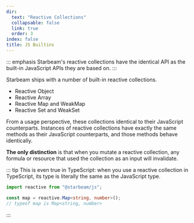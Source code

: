 ```yaml
---
dir:
  text: "Reactive Collections"
  collapsable: false
  link: true
  order: 3
index: false
title: JS Builtins
---
```


::: emphasis
Starbeam's reactive collections have the identical API as the built-in JavaScript APIs they are
based on.
:::

Starbeam ships with a number of built-in reactive collections.

- Reactive Object
- Reactive Array
- Reactive Map and WeakMap
- Reactive Set and WeakSet

From a usage perspective, these collections identical to their JavaScript counterparts. Instances of
reactive collections have exactly the same methods as their JavaScript counterparts, and those
methods behave identically.

**The only distinction** is that when you mutate a reactive collection, any formula or resource
that used the collection as an input will invalidate.

::: tip
This is even true in TypeScript: when you use a reactive collection in TypeScript, its type is
literally the same as the JavaScript type.

```ts
import reactive from "@starbeam/js";

const map = reactive.Map<string, number>();
// typeof map is Map<string, number>
```

:::
